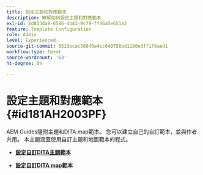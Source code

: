 ```yaml
---
title: 設定主題和對應範本
description: 瞭解如何設定主題和對應範本
exl-id: 2d813da9-6586-4b43-9c79-ff46a5e651a2
feature: Template Configuration
role: Admin
level: Experienced
source-git-commit: 0513ecac38840a4cc649758bd1180edff1f8aed1
workflow-type: tm+mt
source-wordcount: '63'
ht-degree: 0%

---
```


# 設定主題和對應範本 {#id181AH2003PF}

AEM Guides隨附主題和DITA map範本。 您可以建立自己的自訂範本，並與作者共用。 本主題涵蓋使用自訂主題和地圖範本的程式。

- **[設定自訂DITA主題範本](conf-template-tags-custom-dita-topic-template.md)**

- **[設定自訂DITA map範本](conf-template-tags-custom-dita-map-templates.md)**
